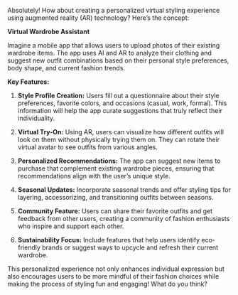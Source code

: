 Absolutely! How about creating a personalized virtual styling experience using augmented reality (AR) technology? Here’s the concept:

**Virtual Wardrobe Assistant**

Imagine a mobile app that allows users to upload photos of their existing wardrobe items. The app uses AI and AR to analyze their clothing and suggest new outfit combinations based on their personal style preferences, body shape, and current fashion trends. 

**Key Features:**

1. **Style Profile Creation:** Users fill out a questionnaire about their style preferences, favorite colors, and occasions (casual, work, formal). This information will help the app curate suggestions that truly reflect their individuality.

2. **Virtual Try-On:** Using AR, users can visualize how different outfits will look on them without physically trying them on. They can rotate their virtual avatar to see outfits from various angles.

3. **Personalized Recommendations:** The app can suggest new items to purchase that complement existing wardrobe pieces, ensuring that recommendations align with the user’s unique style.

4. **Seasonal Updates:** Incorporate seasonal trends and offer styling tips for layering, accessorizing, and transitioning outfits between seasons.

5. **Community Feature:** Users can share their favorite outfits and get feedback from other users, creating a community of fashion enthusiasts who inspire and support each other.

6. **Sustainability Focus:** Include features that help users identify eco-friendly brands or suggest ways to upcycle and refresh their current wardrobe.

This personalized experience not only enhances individual expression but also encourages users to be more mindful of their fashion choices while making the process of styling fun and engaging! What do you think?